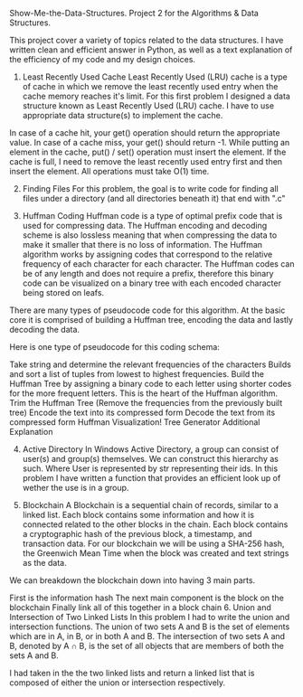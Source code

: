 Show-Me-the-Data-Structures.
Project 2 for the Algorithms & Data Structures.

This project cover a variety of topics related to the data structures. I have written clean and efficient answer in Python, as well as a text explanation of the efficiency of my code and my design choices.

1. Least Recently Used Cache
Least Recently Used (LRU) cache is a type of cache in which we remove the least recently used entry when the cache memory reaches it's limit. For this first problem I designed a data structure known as Least Recently Used (LRU) cache. I have to use appropriate data structure(s) to implement the cache.

In case of a cache hit, your get() operation should return the appropriate value.
In case of a cache miss, your get() should return -1.
While putting an element in the cache, put() / set() operation must insert the element. If the cache is full, I need to remove the least recently used entry first and then insert the element.
All operations must take O(1) time.

2. Finding Files
For this problem, the goal is to write code for finding all files under a directory (and all directories beneath it) that end with ".c"

3. Huffman Coding
Huffman code is a type of optimal prefix code that is used for compressing data. The Huffman encoding and decoding scheme is also lossless meaning that when compressing the data to make it smaller that there is no loss of information. The Huffman algorithm works by assigning codes that correspond to the relative frequency of each character for each character. The Huffman codes can be of any length and does not require a prefix, therefore this binary code can be visualized on a binary tree with each encoded character being stored on leafs.

There are many types of pseudocode code for this algorithm. At the basic core it is comprised of building a Huffman tree, encoding the data and lastly decoding the data.

Here is one type of pseudocode for this coding schema:

Take string and determine the relevant frequencies of the characters
Builds and sort a list of tuples from lowest to highest frequencies.
Build the Huffman Tree by assigning a binary code to each letter using shorter codes for the more frequent letters. This is the heart of the Huffman algorithm.
Trim the Huffman Tree (Remove the frequencies from the previously built tree)
Encode the text into its compressed form
Decode the text from its compressed form
Huffman Visualization! Tree Generator Additional Explanation

4. Active Directory
In Windows Active Directory, a group can consist of user(s) and group(s) themselves. We can construct this hierarchy as such. Where User is represented by str representing their ids. In this problem I have written a function that provides an efficient look up of wether the use is in a group.

5. Blockchain
A Blockchain is a sequential chain of records, similar to a linked list. Each block contains some information and how it is connected related to the other blocks in the chain. Each block contains a cryptographic hash of the previous block, a timestamp, and transaction data. For our blockchain we will be using a SHA-256 hash, the Greenwich Mean Time when the block was created and text strings as the data.

We can breakdown the blockchain down into having 3 main parts.

First is the information hash
The next main component is the block on the blockchain
Finally link all of this together in a block chain
6. Union and Intersection of Two Linked Lists
In this problem I had to write the union and intersection functions. The union of two sets A and B is the set of elements which are in A, in B, or in both A and B. The intersection of two sets A and B, denoted by A ∩ B, is the set of all objects that are members of both the sets A and B.

I had taken in the the two linked lists and return a linked list that is composed of either the union or intersection respectively.
